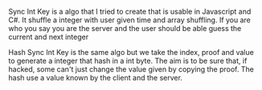 Sync Int Key is a algo that I tried to create that is usable in Javascript and C#.
It shuffle a integer with user given time and array shuffling.
If you are who you say you are the server and the user should be able guess the current and next integer

Hash Sync Int Key is the same algo but we take the index, proof and value to generate a integer that hash in a int byte.
The aim is to be sure that, if hacked, some can't just change the value given by copying the proof.
The hash use a value known by the client and the server.
